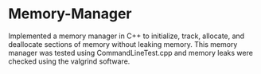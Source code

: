 # Memory-Manager
Implemented a memory manager in C++ to initialize, track, allocate, and deallocate sections of memory without leaking memory. This memory manager was tested using CommandLineTest.cpp and memory leaks were checked using the valgrind software.
